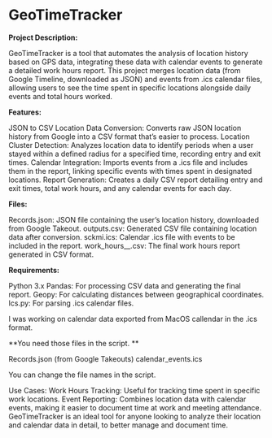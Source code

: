 # GeoTimeTracker

**Project Description:**


GeoTimeTracker is a tool that automates the analysis of location history based on GPS data, integrating these data with calendar events to generate a detailed work hours report. This project merges location data (from Google Timeline, downloaded as JSON) and events from .ics calendar files, allowing users to see the time spent in specific locations alongside daily events and total hours worked.

**Features:**

JSON to CSV Location Data Conversion: Converts raw JSON location history from Google into a CSV format that’s easier to process.
Location Cluster Detection: Analyzes location data to identify periods when a user stayed within a defined radius for a specified time, recording entry and exit times.
Calendar Integration: Imports events from a .ics file and includes them in the report, linking specific events with times spent in designated locations.
Report Generation: Creates a daily CSV report detailing entry and exit times, total work hours, and any calendar events for each day.

**Files:** 

Records.json: JSON file containing the user’s location history, downloaded from Google Takeout.
outputs.csv: Generated CSV file containing location data after conversion.
sckmi.ics: Calendar .ics file with events to be included in the report.
work_hours_<year>_<month>.csv: The final work hours report generated in CSV format.


**Requirements:**

Python 3.x
Pandas: For processing CSV data and generating the final report.
Geopy: For calculating distances between geographical coordinates.
Ics.py: For parsing .ics calendar files.

I was working on calendar data exported from MacOS callendar in the .ics format. 

**You need those files in the script. **

Records.json (from Google Takeouts)
calendar_events.ics 

You can change the file names in the script.

Use Cases:
Work Hours Tracking: Useful for tracking time spent in specific work locations.
Event Reporting: Combines location data with calendar events, making it easier to document time at work and meeting attendance.
GeoTimeTracker is an ideal tool for anyone looking to analyze their location and calendar data in detail, to better manage and document time.

